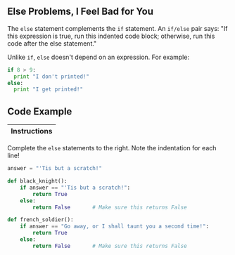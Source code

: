 ## Else Problems, I Feel Bad for You

The `else` statement complements the `if` statement. An `if/else` pair says: "If this expression is true, run this indented code block; otherwise, run this code after the else statement."

Unlike `if`, `else` doesn't depend on an expression. For example:

```python
if 8 > 9:
  print "I don't printed!"
else:
  print "I get printed!"
  ``` 
  
## Code Example

Instructions  | 
------------  | 
Complete the `else` statements to the right. Note the indentation for each line!

```python
answer = "'Tis but a scratch!"

def black_knight():
    if answer == "'Tis but a scratch!":
        return True
    else:             
        return False       # Make sure this returns False

def french_soldier():
    if answer == "Go away, or I shall taunt you a second time!":
        return True
    else:             
        return False       # Make sure this returns False
``` 
